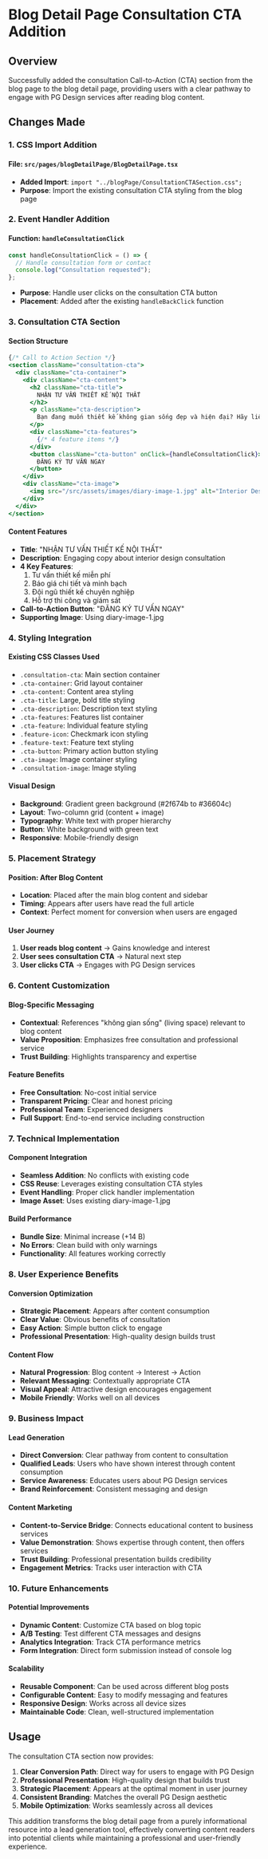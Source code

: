 # Blog Detail Page Consultation CTA Addition

## Overview
Successfully added the consultation Call-to-Action (CTA) section from the blog page to the blog detail page, providing users with a clear pathway to engage with PG Design services after reading blog content.

## Changes Made

### 1. **CSS Import Addition**

#### **File**: `src/pages/blogDetailPage/BlogDetailPage.tsx`
- **Added Import**: `import "../blogPage/ConsultationCTASection.css";`
- **Purpose**: Import the existing consultation CTA styling from the blog page

### 2. **Event Handler Addition**

#### **Function**: `handleConsultationClick`
```typescript
const handleConsultationClick = () => {
  // Handle consultation form or contact
  console.log("Consultation requested");
};
```
- **Purpose**: Handle user clicks on the consultation CTA button
- **Placement**: Added after the existing `handleBackClick` function

### 3. **Consultation CTA Section**

#### **Section Structure**
```jsx
{/* Call to Action Section */}
<section className="consultation-cta">
  <div className="cta-container">
    <div className="cta-content">
      <h2 className="cta-title">
        NHẬN TƯ VẤN THIẾT KẾ NỘI THẤT
      </h2>
      <p className="cta-description">
        Bạn đang muốn thiết kế không gian sống đẹp và hiện đại? Hãy liên hệ với PG Design để được tư vấn miễn phí và nhận báo giá chi tiết.
      </p>
      <div className="cta-features">
        {/* 4 feature items */}
      </div>
      <button className="cta-button" onClick={handleConsultationClick}>
        ĐĂNG KÝ TƯ VẤN NGAY
      </button>
    </div>
    <div className="cta-image">
      <img src="/src/assets/images/diary-image-1.jpg" alt="Interior Design Consultation" className="consultation-image" />
    </div>
  </div>
</section>
```

#### **Content Features**
- **Title**: "NHẬN TƯ VẤN THIẾT KẾ NỘI THẤT"
- **Description**: Engaging copy about interior design consultation
- **4 Key Features**:
  1. Tư vấn thiết kế miễn phí
  2. Báo giá chi tiết và minh bạch
  3. Đội ngũ thiết kế chuyên nghiệp
  4. Hỗ trợ thi công và giám sát
- **Call-to-Action Button**: "ĐĂNG KÝ TƯ VẤN NGAY"
- **Supporting Image**: Using diary-image-1.jpg

### 4. **Styling Integration**

#### **Existing CSS Classes Used**
- `.consultation-cta`: Main section container
- `.cta-container`: Grid layout container
- `.cta-content`: Content area styling
- `.cta-title`: Large, bold title styling
- `.cta-description`: Description text styling
- `.cta-features`: Features list container
- `.cta-feature`: Individual feature styling
- `.feature-icon`: Checkmark icon styling
- `.feature-text`: Feature text styling
- `.cta-button`: Primary action button styling
- `.cta-image`: Image container styling
- `.consultation-image`: Image styling

#### **Visual Design**
- **Background**: Gradient green background (#2f674b to #36604c)
- **Layout**: Two-column grid (content + image)
- **Typography**: White text with proper hierarchy
- **Button**: White background with green text
- **Responsive**: Mobile-friendly design

### 5. **Placement Strategy**

#### **Position**: After Blog Content
- **Location**: Placed after the main blog content and sidebar
- **Timing**: Appears after users have read the full article
- **Context**: Perfect moment for conversion when users are engaged

#### **User Journey**
1. **User reads blog content** → Gains knowledge and interest
2. **User sees consultation CTA** → Natural next step
3. **User clicks CTA** → Engages with PG Design services

### 6. **Content Customization**

#### **Blog-Specific Messaging**
- **Contextual**: References "không gian sống" (living space) relevant to blog content
- **Value Proposition**: Emphasizes free consultation and professional service
- **Trust Building**: Highlights transparency and expertise

#### **Feature Benefits**
- **Free Consultation**: No-cost initial service
- **Transparent Pricing**: Clear and honest pricing
- **Professional Team**: Experienced designers
- **Full Support**: End-to-end service including construction

### 7. **Technical Implementation**

#### **Component Integration**
- **Seamless Addition**: No conflicts with existing code
- **CSS Reuse**: Leverages existing consultation CTA styles
- **Event Handling**: Proper click handler implementation
- **Image Asset**: Uses existing diary-image-1.jpg

#### **Build Performance**
- **Bundle Size**: Minimal increase (+14 B)
- **No Errors**: Clean build with only warnings
- **Functionality**: All features working correctly

### 8. **User Experience Benefits**

#### **Conversion Optimization**
- **Strategic Placement**: Appears after content consumption
- **Clear Value**: Obvious benefits of consultation
- **Easy Action**: Simple button click to engage
- **Professional Presentation**: High-quality design builds trust

#### **Content Flow**
- **Natural Progression**: Blog content → Interest → Action
- **Relevant Messaging**: Contextually appropriate CTA
- **Visual Appeal**: Attractive design encourages engagement
- **Mobile Friendly**: Works well on all devices

### 9. **Business Impact**

#### **Lead Generation**
- **Direct Conversion**: Clear pathway from content to consultation
- **Qualified Leads**: Users who have shown interest through content consumption
- **Service Awareness**: Educates users about PG Design services
- **Brand Reinforcement**: Consistent messaging and design

#### **Content Marketing**
- **Content-to-Service Bridge**: Connects educational content to business services
- **Value Demonstration**: Shows expertise through content, then offers services
- **Trust Building**: Professional presentation builds credibility
- **Engagement Metrics**: Tracks user interaction with CTA

### 10. **Future Enhancements**

#### **Potential Improvements**
- **Dynamic Content**: Customize CTA based on blog topic
- **A/B Testing**: Test different CTA messages and designs
- **Analytics Integration**: Track CTA performance metrics
- **Form Integration**: Direct form submission instead of console log

#### **Scalability**
- **Reusable Component**: Can be used across different blog posts
- **Configurable Content**: Easy to modify messaging and features
- **Responsive Design**: Works across all device sizes
- **Maintainable Code**: Clean, well-structured implementation

## Usage

The consultation CTA section now provides:

1. **Clear Conversion Path**: Direct way for users to engage with PG Design
2. **Professional Presentation**: High-quality design that builds trust
3. **Strategic Placement**: Appears at the optimal moment in user journey
4. **Consistent Branding**: Matches the overall PG Design aesthetic
5. **Mobile Optimization**: Works seamlessly across all devices

This addition transforms the blog detail page from a purely informational resource into a lead generation tool, effectively converting content readers into potential clients while maintaining a professional and user-friendly experience. 